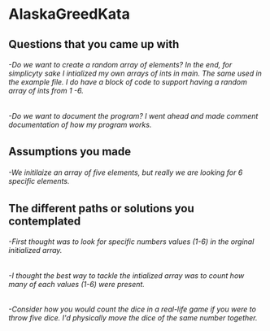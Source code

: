 # AlaskaGreedKata

## Questions that you came up with
###### -Do we want to create a random array of elements? In the end, for simplicyty sake I intialized my own arrays of ints in main. The same used in the example file. I do have a block of code to support having a random array of ints from 1 -6.
###### -Do we want to document the program? I went ahead and made comment documentation of how my program works.

## Assumptions you made
###### -We initilaize an array of five elements, but really we are looking for 6 specific elements. 


## The different paths or solutions you contemplated
###### -First thought was to look for specific numbers values (1-6) in the orginal initialized array.
###### -I thought the best way to tackle the intialized array was to count how many of each values (1-6) were present.
###### -Consider how you would count the dice in a real-life game if you were to throw five dice. I'd physically move the dice of the same number together.

